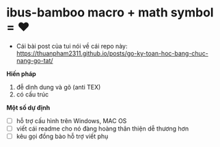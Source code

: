 # ibus-bamboo macro + math symbol = ❤️

- Cái bài post của tui nói về cái repo này: https://thuanpham2311.github.io/posts/go-ky-toan-hoc-bang-chuc-nang-go-tat/

**Hiến pháp**

1. đễ dình dung và gõ (anti TEX)
2. có cấu trúc

**Một số dự định**

- [ ] hỗ trợ cấu hình trên Windows, MAC OS
- [ ] viết cái readme cho nó đàng hoàng thân thiện dễ thương hơn
- [ ] kêu gọi đồng bào hỗ trợ viết phụ
